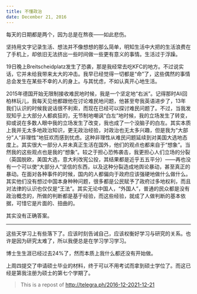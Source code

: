 ```yaml
---
title: 不懂政治
date: December 21, 2016
---
```


每天的日期都是两个，因为总是在熬夜——如此悲伤。

坚持用文字记录生活、想法并不像想想的那么简单，明知生活中大把的生活浪费在了手机上，却依旧无法挤出一些时间做一些更有意义的事情。生活过于浮躁。

19日晚上Breitscheidplatz发生了恐袭，那是我经常去吃KFC的地方。不过说实话，它并未给我带来太大的冲击。我早已经觉得一切都是“命”了，这些偶然的事情总会发生在某些不幸的人的身上。与其忧虑，不如认真开心地生活。

<!--more-->

2015年德国开始无限制接收难民地时候，我是一个坚定地“右派”。记得那时Ali回柏林玩儿，我每天见他都跟他在讨论难民地问题，他甚至夸我英语进步了，13年我们认识的时候我说话很不利索，而现在已经可以探讨难民问题了。不过，当我发现知乎上大部分人都疯狂的，无节制地嘲讽“白左”地时候，我的立场发生了转变，抑或说在多数人眼中我的立场发生了改变，我也成了一个没脑子的白左。其实本质上我并无太多地政治知识，更无政治经验，对政治也无太多兴趣，但是我为“大部分”人“非理性”地狂欢而感到忧虑。这种非理性从难民问题延续到对美国大选地态度上。其实很大一部分人并未真正生活在国外，他们的观点也都来自于“想象”。当然我的这些观点也是我的“想象”。较之于担心恐怖袭击，我更担心人们立场的分裂（英国脱欧，美国大选，意大利改宪公投，其结果都是近乎五五平分）——再也没有一个可以使“大部分人”坚信的东西，以及这种分裂造成地舆论暴动，甚至真正的暴动。在面对各种事件的时候，国内的人都偏向于政府应该强硬地做什么做什么。其实他们没有想过中国本身种种问题，很多都是公民赋予了政府过多地权利，而且对法律的认识也仅仅是“王法”。其实无论中国人，“外国人”，普通的民众都是没有政治概念的，所做的判断都是基于经验，而这些经验，就成了人做判断的基本依据，可惜它是片面的、扭曲的。

其实没有正确答案。

- - - - - - - - - - - - - - - - - - - - - - -

这些天学习上有些落下了。应该时刻告诫自己，应该权衡好学习与研究的关系。也许是因为研究太难了，所以我便总是在学习学习学习。

博士生生涯已经过去24%了，然而本质上我什么都还没有开始做。

上周四提交了申请硕士毕业的材料，终于可以不用考试而拿到硕士学位了。而这已经是第我注册为硕士的第七个学期了。

> This is a repost of <http://telegra.ph/2016-12-2021-12-21>
